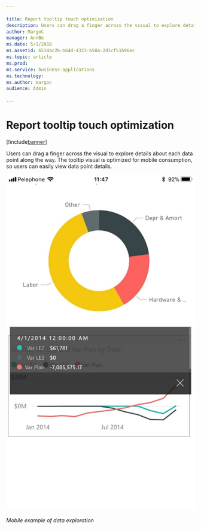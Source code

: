 ```yaml
---

title: Report tooltip touch optimization
description: Users can drag a finger across the visual to explore details about each data point along the way.
author: MargoC
manager: AnnBe
ms.date: 5/1/2018
ms.assetid: 6534ac2b-b64d-4323-b58a-2d1cf51b96ec
ms.topic: article
ms.prod: 
ms.service: business-applications
ms.technology: 
ms.author: margoc
audience: Admin

---
```

#  Report tooltip touch optimization




[!include[banner](../../../includes/banner.md)]

Users can drag a finger across the visual to explore details about each data
point along the way. The tooltip visual is optimized for mobile consumption, so
users can easily view data point details.

![A mobile screenshot demonstrating data explorations](media/report-tooltip-touch-optimization-1.jpg "A mobile screenshot demonstrating data explorations")
<!-- Picture 1 -->


*Mobile example of data exploration*

